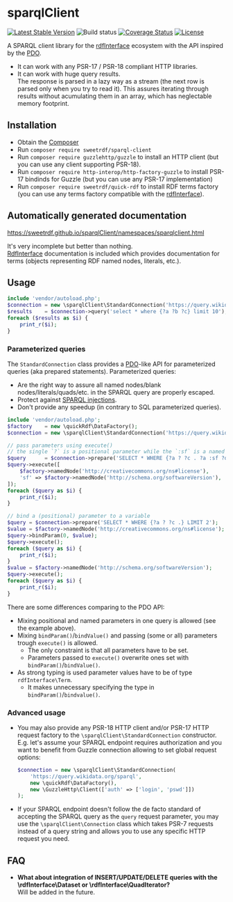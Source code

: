 # sparqlClient

[![Latest Stable Version](https://poser.pugx.org/sweetrdf/sparql-client/v/stable)](https://packagist.org/packages/sweetrdf/sparql-client)
![Build status](https://github.com/sweetrdf/sparqlClient/workflows/phpunit/badge.svg?branch=master)
[![Coverage Status](https://coveralls.io/repos/github/sweetrdf/sparqlClient/badge.svg?branch=master)](https://coveralls.io/github/sweetrdf/sparqlClient?branch=master)
[![License](https://poser.pugx.org/sweetrdf/sparql-client/license)](https://packagist.org/packages/sweetrdf/sparql-client)


A SPARQL client library for the [rdfInterface](https://github.com/sweetrdf/rdfInterface/) ecosystem with the API inspired by the [PDO](https://www.php.net/manual/en/book.pdo.php).

* It can work with any PSR-17 / PSR-18 compliant HTTP libraries.
* It can work with huge query results.\
  The response is parsed in a lazy way as a stream (the next row is parsed only when you try to read it).
  This assures iterating through results without acumulating them in an array, which has neglectable memory footprint.

## Installation

* Obtain the [Composer](https://getcomposer.org)
* Run `composer require sweetrdf/sparql-client`
* Run `composer require guzzlehttp/guzzle` to install an HTTP client (but you can use any client supporting PSR-18).
* Run `composer require http-interop/http-factory-guzzle` to install PSR-17 bindinds for Guzzle (but you can use any PSR-17 implementation)
* Run `composer require sweetrdf/quick-rdf` to install RDF terms factory 
  (you can use any terms factory compatible with the [rdfInterface](https://github.com/sweetrdf/rdfInterface/)).

## Automatically generated documentation

https://sweetrdf.github.io/sparqlClient/namespaces/sparqlclient.html

It's very incomplete but better than nothing.\
[RdfInterface](https://github.com/sweetrdf/rdfInterface/) documentation is included which provides documentation for terms (objects representing RDF named nodes, literals, etc.).

## Usage

```php
include 'vendor/autoload.php';
$connection = new \sparqlClient\StandardConnection('https://query.wikidata.org/sparql', new \quickRdf\DataFactory());
$results    = $connection->query('select * where {?a ?b ?c} limit 10');
foreach ($results as $i) {
    print_r($i);
}
```

### Parameterized queries

The `StandardConnection` class provides a [PDO](https://www.php.net/manual/en/book.pdo.php)-like API for parameterized queries (aka prepared statements).
Parameterized queries:

* Are the right way to assure all named nodes/blank nodes/literals/quads/etc. in the SPARQL query are properly escaped.
* Protect against [SPARQL injections](https://www.google.com/search?q=sparql+injection).
* Don't provide any speedup (in contrary to SQL parameterized queries).

```php
include 'vendor/autoload.php';
$factory    = new \quickRdf\DataFactory();
$connection = new \sparqlClient\StandardConnection('https://query.wikidata.org/sparql', $factory);

// pass parameters using execute()
// the single `?` is a positional parameter while the `:sf` is a named parameter
$query      = $connection->prepare('SELECT * WHERE {?a ? ?c . ?a :sf ?d .} LIMIT 10');
$query->execute([
    $factory->namedNode('http://creativecommons.org/ns#license'),
    'sf' => $factory->namedNode('http://schema.org/softwareVersion'),
]);
foreach ($query as $i) {
    print_r($i);
}

// bind a (positional) parameter to a variable
$query = $connection->prepare('SELECT * WHERE {?a ? ?c .} LIMIT 2');
$value = $factory->namedNode('http://creativecommons.org/ns#license');
$query->bindParam(0, $value);
$query->execute();
foreach ($query as $i) {
    print_r($i);
}
$value = $factory->namedNode('http://schema.org/softwareVersion');
$query->execute();
foreach ($query as $i) {
    print_r($i);
}
```

There are some differences comparing to the PDO API:

* Mixing positional and named parameters in one query is allowed (see the example above).
* Mixing `bindParam()`/`bindValue()` and passing (some or all) parameters trough `execute()` is allowed.
  * The only constraint is that all parameters have to be set.
  * Parameters passed to `execute()` overwrite ones set with `bindParam()`/`bindValue()`.
* As strong typing is used parameter values have to be of type `rdfInterface\Term`.
  * It makes unnecessary specifying the type in `bindParam()`/`bindvalue()`.

### Advanced usage

* You may also provide any PSR-18 HTTP client and/or PSR-17 HTTP request factory to the `\sparqlClient\StandardConnection` constructor.
  E.g. let's assume your SPARQL endpoint requires authorization and you want to benefit from Guzzle connection allowing to set global request options:
  ```php
  $connection = new \sparqlClient\StandardConnection(
      'https://query.wikidata.org/sparql', 
      new \quickRdf\DataFactory(),
      new \GuzzleHttp\Client(['auth' => ['login', 'pswd']])
  );
  ```
* If your SPARQL endpoint doesn't follow the de facto standard of accepting the SPARQL query as the `query` request parameter,
  you may use the `\sparqlClient\Connection` class which takes PSR-7 requests instead of a query string and allows you to use any specific HTTP request you need.

## FAQ

* **What about integration of INSERT/UPDATE/DELETE queries with the \rdfInterface\Dataset or \rdfInterface\QuadIterator?**\
  Will be added in the future.
